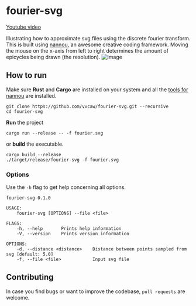 # fourier-svg
[Youtube video](https://www.youtube.com/watch?v=silu_ZmRWrU)

Illustrating how to approximate svg files using the discrete fourier transform. This is built using [nannou](https://github.com/nannou-org/nannou), an awesome creative coding framework. Moving the mouse on the x-axis from left to right determines the amount of epicycles being drawn (the resolution).
![image](https://user-images.githubusercontent.com/57096338/177039807-abe37d9e-012f-407a-911f-d1200cde5a80.png)

## How to run
Make sure **Rust** and **Cargo** are installed on your system and all the [tools for nannou](https://guide.nannou.cc/getting_started/platform-specific_setup.html) are installed.

```
git clone https://github.com/vvcaw/fourier-svg.git --recursive
cd fourier-svg
```

**Run** the project
```
cargo run --release -- -f fourier.svg
```

or **build** the executable.
```
cargo build --release
./target/release/fourier-svg -f fourier.svg
```

### Options
Use the `-h` flag to get help concerning all options.
```
fourier-svg 0.1.0

USAGE:
    fourier-svg [OPTIONS] --file <file>

FLAGS:
    -h, --help       Prints help information
    -V, --version    Prints version information

OPTIONS:
    -d, --distance <distance>    Distance between points sampled from svg [default: 5.0]
    -f, --file <file>            Input svg file
```

## Contributing
In case you find bugs or want to improve the codebase, `pull requests` are welcome.

